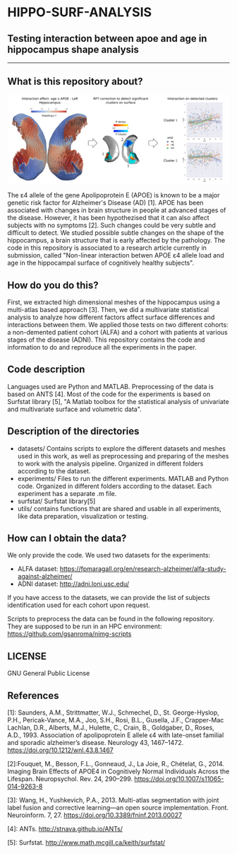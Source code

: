 # HIPPO-SURF-ANALYSIS

## Testing interaction between apoe and age in hippocampus shape analysis
------

## What is this repository about?

![Abstract highlight](highlights.png "Abstract highlight")

The ε4 allele of the gene Apolipoprotein E (APOE) is known to be a major genetic risk factor for Alzheimer's Disease (AD) [1]. APOE has been associated with changes in brain structure in people at advanced stages of the disease. However, it has been hypothezised that it can also affect subjects with no symptoms [2]. Such changes could be very subtle and difficult to detect. We studied possible subtle changes on the shape of the hippocampus, a brain structure that is early affected by the pathology. The code in this repository is associated to a research article currently in submission, called "Non-linear interaction betwen APOE ε4 allele load and age in the hippocampal surface of cognitively healthy subjects".

## How do you do this?

First, we extracted high dimensional meshes of the hippocampus using a multi-atlas based approach [3]. Then, we did a multivariate statistical analysis to analyze how different factors affect surface differences and interactions between them. We applied those tests on two different cohorts: a non-demented patient cohort (ALFA) and a cohort with patients at various stages of the disease (ADNI). This repository contains the code and information to do and reproduce all the experiments in the paper.

## Code description

Languages used are Python and MATLAB. Preprocessing of the data is based on ANTS [4]. Most of the code for the experiments is based on Surfstat library [5], "A Matlab toolbox for the statistical analysis of univariate and multivariate surface and volumetric data". 

## Description of the directories
* datasets/ Contains scripts to explore the different datasets and meshes used in this work, as well as preprocessing and preparing of the meshes to work with the analysis pipeline. Organized in different folders according to the dataset.
* experiments/ Files to run the different experiments. MATLAB and Python code. Organized in different folders according to the dataset. Each experiment has a separate .m file.
* surfstat/ Surfstat library[5]
* utils/ contains functions that are shared and usable in all experiments, like data preparation, visualization or testing.


## How can I obtain the data?
We only provide the code. We used two datasets for the experiments:

* ALFA dataset: https://fpmaragall.org/en/research-alzheimer/alfa-study-against-alzheimer/
* ADNI dataset: http://adni.loni.usc.edu/

If you have access to the datasets, we can provide the list of subjects identification used for each cohort upon request.

Scripts to preprocess the data can be found in the following repository. They are supposed to be run in an HPC environment: https://github.com/gsanroma/nimg-scripts

## LICENSE
GNU General Public License

## References 

[1]: Saunders, A.M., Strittmatter, W.J., Schmechel, D., St. George-Hyslop, P.H., Pericak-Vance, M.A., Joo, S.H., Rosi, B.L., Gusella, J.F., Crapper-Mac Lachlan, D.R., Alberts, M.J., Hulette, C., Crain, B., Goldgaber, D., Roses, A.D., 1993. Association of apolipoprotein E allele ϵ4 with late-onset familial and sporadic alzheimer’s disease. Neurology 43, 1467–1472. https://doi.org/10.1212/wnl.43.8.1467

[2]:Fouquet, M., Besson, F.L., Gonneaud, J., La Joie, R., Chételat, G., 2014. Imaging Brain Effects of APOE4 in Cognitively Normal Individuals Across the Lifespan. Neuropsychol. Rev. 24, 290–299. https://doi.org/10.1007/s11065-014-9263-8

[3]: Wang, H., Yushkevich, P.A., 2013. Multi-atlas segmentation with joint label fusion and corrective learning—an open source implementation. Front. Neuroinform. 7, 27. https://doi.org/10.3389/fninf.2013.00027

[4]: ANTs. http://stnava.github.io/ANTs/

[5]: Surfstat. http://www.math.mcgill.ca/keith/surfstat/
